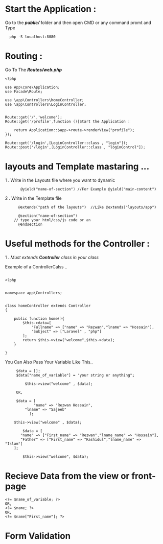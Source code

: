 # Start the Application :

Go to the ***public/*** folder and then open CMD or any command promt and
Type
```
  php -S localhost:8080 
```
# Routing :
Go To The **_Routes/web.php_**
```
<?php

use App\core\Application;
use Facade\Route;

use \app\Controllers\homeController;
use \app\Controllers\LoginController;


Route::get('/','welcome');
Route::get('/profile',function (){Start the Application :

    return Application::$app->route->renderView("profile");
});

Route::get('/login',[LoginController::class , "login"]);
Route::post('/login',[LoginController::class , "loginControl"]);

```
# layouts and Template mastaring ...

1 . Write in the Layouts file where you want to dynamic
``` 
       @yield("name-of-section") //For Example @yield("main-content")
```
2 . Write in the Template file
``` 
      @extends("path of the layouts")  //Like @extends("layouts/app") 

      @section("name-of-section")
	// type your html/css/js code or an
      @endsection
```
# Useful methods for the Controller :
1 . _Must extends **Controller** class in your class_
  
Example of a ControllerCalss .. 
```

<?php


namespace app\Controllers;


class homeController extends Controller
{

    public function home(){
        $this->data=[
            "Fullname" => ["name" => "Rezwan","lname" => "Hossain"],
            "Subject" => ["Laravel" , "php"]
        ];
        return $this->view("welcome",$this->data);
    }

}
```
	
You Can Also Pass Your Variable Like This..
```
	 $data = [];
	 $data["name_of_variable"] = "your string or anything";
		
         $this->view("welcome" , $data);	
	 
	 OR,
	 
	 $data = [
             "name" => "Rezwan Hossain",
	     "lname" => "Sajeeb"
           ];

	$this->view("welcome" , $data);
       
        $data = [
	   "name" => ["First_name" => "Rezwan","lname_name" => "Hossain"],
	   "Father" => ["First_name" => "Rashidul","lname_name" => "Islam"]
	];
         
        $this->view("welcome", $data);
```
# Recieve Data from the view or front-page
```
<?= $name_of_variable; ?>
OR,
<?= $name; ?>
OR,
<?= $name["First_name"]; ?>
```
# Form Validation

```

```